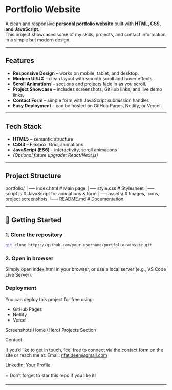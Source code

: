 # Portfolio Website

A clean and responsive **personal portfolio website** built with **HTML, CSS, and JavaScript**.  
This project showcases some of my skills, projects, and contact information in a simple but modern design.

---

## Features
- **Responsive Design** – works on mobile, tablet, and desktop.
- **Modern UI/UX** – clean layout with smooth scroll and hover effects.
- **Scroll Animations** – sections and projects fade in as you scroll.
- **Project Showcase** – includes screenshots, GitHub links, and live demo links.
- **Contact Form** – simple form with JavaScript submission handler.
- **Easy Deployment** – can be hosted on GitHub Pages, Netlify, or Vercel.

---

## Tech Stack
- **HTML5** – semantic structure  
- **CSS3** – Flexbox, Grid, animations  
- **JavaScript (ES6)** – interactivity, scroll animations  
- *(Optional future upgrade: React/Next.js)*

---

## Project Structure
portfolio/
│── index.html # Main page
│── style.css # Stylesheet
│── script.js # JavaScript for animations & form
│── assets/ # Images, icons, project screenshots
└── README.md # Documentation


---
## 🚀 Getting Started

### 1. Clone the repository
```bash
git clone https://github.com/your-username/portfolio-website.git
```
### 2. Open in browser

Simply open index.html in your browser, or use a local server (e.g., VS Code Live Server).

### Deployment

You can deploy this project for free using:

- GitHub Pages
- Netlify
- Vercel

 Screenshots
Home (Hero)	Projects Section

	
 Contact

If you’d like to get in touch, feel free to connect via the contact form on the site or reach me at:
Email: nfatideen@gmail.com

LinkedIn: Your Profile

⭐ Don’t forget to star this repo if you like it!

---

